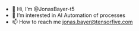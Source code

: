 - 👋 Hi, I’m @JonasBayer-t5
- 👀 I’m interested in AI Automation of processes
- 📫 How to reach me jonas.bayer@tensorfive.com


<!---
JonasBayer-t5/JonasBayer-t5 is a ✨ special ✨ repository because its `README.md` (this file) appears on your GitHub profile.
You can click the Preview link to take a look at your changes.
--->
